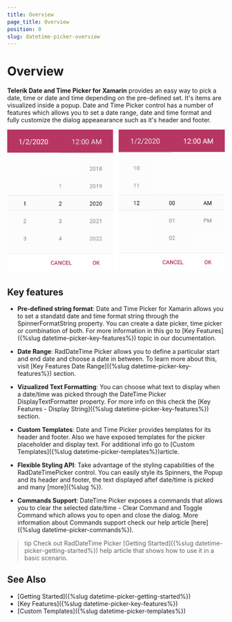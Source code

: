 ```yaml
---
title: Overview
page_title: Overview
position: 0
slug: datetime-picker-overview
---
```


# Overview

**Telerik Date and Time Picker for Xamarin** provides an easy way to pick a date, time or date and time depending on the pre-defined set. It's items are visualized inside a popup. Date and Time Picker control has a number of features which allows you to set a date range, date and time format and fully customize the dialog appeaearance such as it's header and footer.  

![DateTime Picker Overview](images/datetime_picker_overview.png)

## Key features

* **Pre-defined string format**: Date and Time Picker for Xamarin allows you to set a standatd date and time format string through the SpinnerFormatString property. You can create a date picker, time picker or combination of both. For more information in this go to [Key Features]({%slug datetime-picker-key-features%}) topic in our documentation.

* **Date Range**: RadDateTime Picker allows you to define a particular start and end date and choose a date in between. To learn more about this, visit [Key Features Date Range]({%slug datetime-picker-key-features%}) section.

* **Vizualized Text Formatting**: You can choose what text to display when a date/time was picked through the DateTime Picker DisplayTextFormatter property. For more info on this check the [Key Features - Display String]({%slug datetime-picker-key-features%}) section.

* **Custom Templates**: Date and Time Picker provides templates for its header and footer. Also we have exposed templates for the picker placeholder and display text. For additional info go to [Custom Templates]({%slug datetime-picker-templates%})article.

* **Flexible Styling API**: Take advantage of the styling capabilities of the RadDateTimePicker control. You can easily style its Spinners, the Popup and its header and footer, the text displayed aftef date/time is picked and many [more]({%slug %}).

* **Commands Support**: DateTime Picker exposes a commands that allows you to clear the selected date/time - Clear Command and Toggle Command which allows you to open and close the dialog. More information about Commands support check our help article [here]({%slug datetime-picker-commands%}).

>tip Check out RadDateTime Picker [Getting Started]({%slug datetime-picker-getting-started%}) help article that shows how to use it in a basic scenario.

## See Also

- [Getting Started]({%slug datetime-picker-getting-started%})
- [Key Features]({%slug datetime-picker-key-features%})
- [Custom Templates]({%slug datetime-picker-templates%})